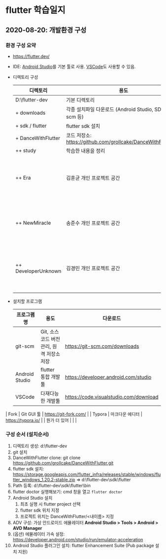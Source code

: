 # flutter 학습일지

## 2020-08-20: 개발환경 구성

### 환경 구성  요약

* https://flutter.dev/
* IDE: [Android Studio](https://developer.android.com/studio)를 기본 툴로 사용. [VSCode](https://code.visualstudio.com/download)도 사용할 수 있음.
* 디렉토리 구성

    | 디렉토리            | 용도                                                         | 비고                              |
    | ------------------- | ------------------------------------------------------------ | --------------------------------- |
    | D:\flutter-dev      | 기본 디렉토리                                                |                                   |
    | + downloads         | 각종 설치파일 다운로드 (Android Studio, SDK, git-scm 등)     |                                   |
    | + sdk / flutter     | flutter sdk 설치                                             |                                   |
    | + DanceWithFlutter  | 코드 저장소: https://github.com/grollcake/DanceWithFlutter.git |                                   |
    | ++ study            | 학습한 내용을 정리                                           |                                   |
    | ++ Era              | 김훈균 개인 프로젝트 공간                                    | flutter 프로젝트별 하위 폴더 생성 |
    | ++ NewMiracle       | 송준수 개인 프로젝트 공간                                    | flutter 프로젝트별 하위 폴더 생성 |
    | ++ DeveloperUnknown | 김경민 개인 프로젝트 공간                                    | flutter 프로젝트별 하위 폴더 생성 |
    |                     |                                                              |                                   |

* 설치할 프로그램

  | 프로그램명     | 용도                                      | 다운로드                               |
  | -------------- | ----------------------------------------- | -------------------------------------- |
  | git-scm        | Git, 소스코드 버전 관리, 원격 저장소 저장 | https://git-scm.com/downloads          |
  | Android Studio | flutter 통합 개발툴                       | https://developer.android.com/studio   |
  | VSCode         | 다재다능한 개발툴                         | https://code.visualstudio.com/download |
| Fork           | Git GUI 툴                                | https://git-fork.com/                  |
  | Typora         | 마크다운 에디터                           | https://typora.io/                     |
  | 뭔가 더 있어   |                                           |                                        |
  
  

### 구성 순서  (설치순서)

1. 디렉토리 생성: d:\flutter-dev
2. git 설치
3. DanceWithFlutter clone: git clone https://github.com/grollcake/DanceWithFlutter.git
4. flutter sdk 설치: https://storage.googleapis.com/flutter_infra/releases/stable/windows/flutter_windows_1.20.2-stable.zip  => d:\flutter-dev\sdk\flutter
5. Path 등록: d:\flutter-dev\sdk\flutter\bin
6. flutter doctor 실행해보기: cmd 창을 열고 `flutter doctor`
7. Android Studio 설치
   1. 최초 실행 시 flutter project 선택
   2. flutter sdk 위치 지정
   3. 프로젝트 위치는 DanceWithFlutter/<내이름> 지정
8. ADV 구성: 가상 안드로이드 에뮬레이터
   **Android Studio > Tools > Android > AVD Manager** 
9. (옵션) 에뮬레이터 가속 설정: https://developer.android.com/studio/run/emulator-acceleration
10. Android Studio 플러그인 설치: flutter Enhancement Suite (Pub package 설치 지원)


